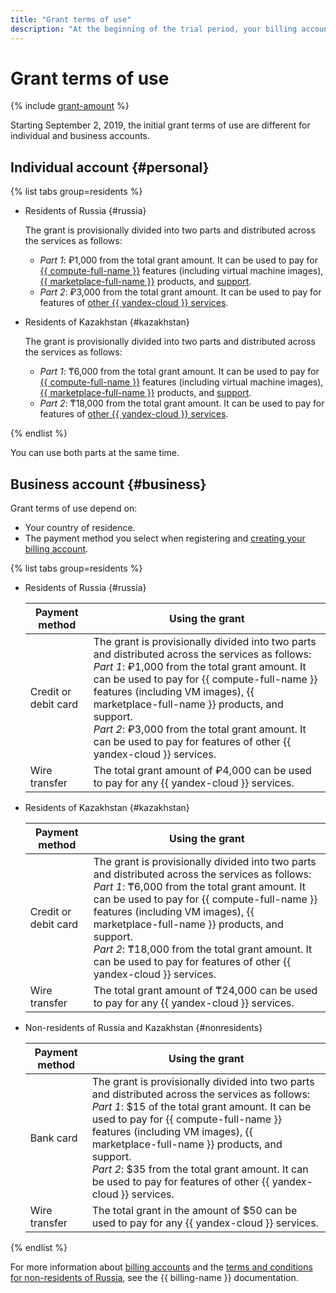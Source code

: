 ```yaml
---
title: "Grant terms of use"
description: "At the beginning of the trial period, your billing account is credited with a grant that expires after 60 days. The amount and currency of the grant depend on your country of residence."
---
```


# Grant terms of use

{% include [grant-amount](../_includes/grant-amount.md) %}

Starting September 2, 2019, the initial grant terms of use are different for individual and business accounts.

## Individual account {#personal}


{% list tabs group=residents %}

- Residents of Russia {#russia}

   The grant is provisionally divided into two parts and distributed across the services as follows:
   * _Part 1_: ₽1,000 from the total grant amount. It can be used to pay for [{{ compute-full-name }}](/services/compute) features (including virtual machine images), [{{ marketplace-full-name }}](../../marketplace/index.yaml) products, and [support](../../support/overview.md).
   * _Part 2_: ₽3,000 from the total grant amount. It can be used to pay for features of [other {{ yandex-cloud }} services](../../overview/concepts/services.md).

- Residents of Kazakhstan {#kazakhstan}

   The grant is provisionally divided into two parts and distributed across the services as follows:
   * _Part 1_: ₸6,000 from the total grant amount. It can be used to pay for [{{ compute-full-name }}](/services/compute) features (including virtual machine images), [{{ marketplace-full-name }}](../../marketplace/index.yaml) products, and [support](../../support/overview.md).
   * _Part 2_: ₸18,000 from the total grant amount. It can be used to pay for features of [other {{ yandex-cloud }} services](../../overview/concepts/services.md).

{% endlist %}



You can use both parts at the same time.

## Business account {#business}

Grant terms of use depend on:
* Your country of residence.
* The payment method you select when registering and [creating your billing account](../../billing/quickstart/index.md).


{% list tabs group=residents %}

- Residents of Russia {#russia}

   | Payment method | Using the grant |
   |------------------------------------------------------------------------------------------------------------------------------------------------------------------------------------------------------------------------------------------------------------------------------------------------------------------------------------------------------------------------------------------------------------------------------------------------------------------|---|
   | Credit or debit card | The grant is provisionally divided into two parts and distributed across the services as follows:<br>_Part 1_: ₽1,000 from the total grant amount. It can be used to pay for {{ compute-full-name }} features (including VM images), {{ marketplace-full-name }} products, and support.<br>_Part 2_: ₽3,000 from the total grant amount. It can be used to pay for features of other {{ yandex-cloud }} services. |
   | Wire transfer | The total grant amount of ₽4,000 can be used to pay for any {{ yandex-cloud }} services. |

- Residents of Kazakhstan {#kazakhstan}

   | Payment method | Using the grant |
     |-------------------------------------------------------------------------------------------------------------------------------------------------------------------------------------------------------------------------------------------------------------------------------------------------------------------------------------------------------------------------------------------------------------------------------------------------------------------|---|
   | Credit or debit card | The grant is provisionally divided into two parts and distributed across the services as follows:<br>_Part 1_: ₸6,000 from the total grant amount. It can be used to pay for {{ compute-full-name }} features (including VM images), {{ marketplace-full-name }} products, and support.<br>_Part 2_: ₸18,000 from the total grant amount. It can be used to pay for features of other {{ yandex-cloud }} services. |
   | Wire transfer | The total grant amount of ₸24,000 can be used to pay for any {{ yandex-cloud }} services. |

- Non-residents of Russia and Kazakhstan {#nonresidents}

   | Payment method | Using the grant |
   |--------------------------------------------------------------------------------------------------------------------------------------------------------------------------------------------------------------------------------------------------------------------------------------------------------------------------------------------------------------------------------------------------------------------------------------------------------------|---|
   | Bank card | The grant is provisionally divided into two parts and distributed across the services as follows:<br>_Part 1_: $15 of the total grant amount. It can be used to pay for {{ compute-full-name }} features (including VM images), {{ marketplace-full-name }} products, and support.<br>_Part 2_: $35 from the total grant amount. It can be used to pay for features of other {{ yandex-cloud }} services. |
   | Wire transfer | The total grant in the amount of $50 can be used to pay for any {{ yandex-cloud }} services. |

{% endlist %}



For more information about [billing accounts](../../billing/concepts/billing-account.md) and the [terms and conditions for non-residents of Russia](../../billing/qa/non-resident.md), see the {{ billing-name }} documentation.